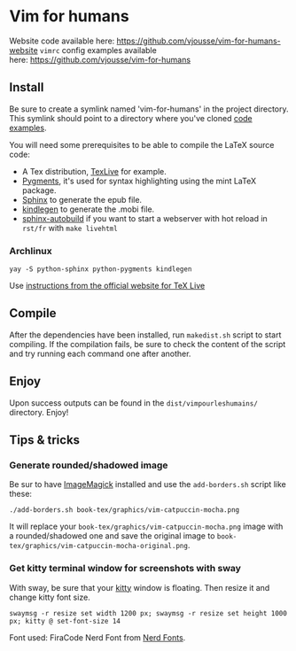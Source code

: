 # Vim for humans

Website code available here: https://github.com/vjousse/vim-for-humans-website
`vimrc` config examples available here: https://github.com/vjousse/vim-for-humans

## Install

Be sure to create a symlink named 'vim-for-humans' in the project directory. This symlink should point to a directory where you've cloned [code examples](https://github.com/vjousse/vim-for-humans).

You will need some prerequisites to be able to compile the LaTeX source code:

- A Tex distribution, [TexLive](https://www.tug.org/texlive/) for example.
- [Pygments](http://pygments.org/), it's used for syntax highlighting using the mint LaTeX package.
- [Sphinx](http://sphinx-doc.org/) to generate the epub file.
- [kindlegen](http://www.amazon.com/gp/feature.html?docId=1000765211) to generate the .mobi file.
- [sphinx-autobuild](https://github.com/sphinx-doc/sphinx-autobuild) if you want to start a webserver with hot reload in `rst/fr` with `make livehtml`

### Archlinux

    yay -S python-sphinx python-pygments kindlegen

Use [instructions from the official website for TeX Live](https://tug.org/texlive/quickinstall.html)

## Compile

After the dependencies have been installed, run `makedist.sh` script to start compiling. If the compilation fails, be sure to check the content of the script and try running each command one after another.

## Enjoy

Upon success outputs can be found in the `dist/vimpourleshumains/` directory. Enjoy!

## Tips & tricks

### Generate rounded/shadowed image

Be sur to have [ImageMagick](https://imagemagick.org/index.php) installed and use the `add-borders.sh` script like these:

    ./add-borders.sh book-tex/graphics/vim-catpuccin-mocha.png

It will replace your `book-tex/graphics/vim-catpuccin-mocha.png` image with a rounded/shadowed one and save the original image to `book-tex/graphics/vim-catpuccin-mocha-original.png`.

### Get kitty terminal window for screenshots with sway

With sway, be sure that your [kitty](https://sw.kovidgoyal.net/kitty/) window is floating. Then resize it and change kitty font size.

    swaymsg -r resize set width 1200 px; swaymsg -r resize set height 1000 px; kitty @ set-font-size 14

Font used: FiraCode Nerd Font from [Nerd Fonts](https://www.nerdfonts.com/font-downloads).
